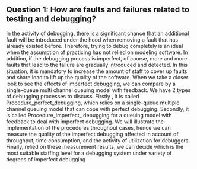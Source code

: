 ## **Question 1: How are faults and failures related to testing and debugging?**


In the activity of debugging, there is a significant chance that an additional fault will be introduced under the hood when removing a fault that has already existed before. Therefore, trying to debug completely is an ideal when the assumption of practicing has not relied on modeling software. In addition, if the debugging process is imperfect, of course, more and more faults that lead to the failure are gradually introduced and detected. In this situation, it is mandatory to increase the amount of staff to cover up faults and share load to lift up the quality of the software. When we take a closer look to see the effects of imperfect debugging, we can compare by a single-queue multi channel queuing model with feedback. We have 2 types of debugging processes to discuss. Firstly , it is called Procedure_perfect_debugging, which relies on a single-queue multiple channel queuing model that can cope with perfect debugging. Secondly, it is called Procedure_imperfect_ debugging for a queuing model with feedback to deal with imperfect debugging. We will illustrate the implementation of the procedures throughout cases, hence we can measure the quality of the imperfect debugging affected in account of throughput, time consumption, and the activity of utilization for debuggers. Finally, relied on these measurement results, we can decide which is the most suitable staffing level for a debugging system under variety of degrees of imperfect debugging
